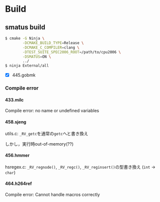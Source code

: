 # Build

## smatus build

```bash
$ cmake -G Ninja \
        -DCMAKE_BUILD_TYPE=Release \
        -DCMAKE_C_COMPILER=clang \
        -DTEST_SUITE_SPEC2006_ROOT=/path/to/cpu2006 \
        -DSMATUS=ON \
        ../
$ ninja External/all
```

- [x] 445.gobmk

### Compile error

#### 433.milc

Compile error: no name or undefined variables 

#### 458.sjeng

utils.c: `_RV_getc`を通常の`getc`へと書き換え

しかし，実行時out-of-memory(??)

#### 456.hmmer

hsregex.c: `_RV_regnode()`, `_RV_regc()`, `_RV_reginsert()`の型書き換え (`int` &rarr; `char`)

#### 464.h264ref

Compile error: Cannot handle macros correctly
